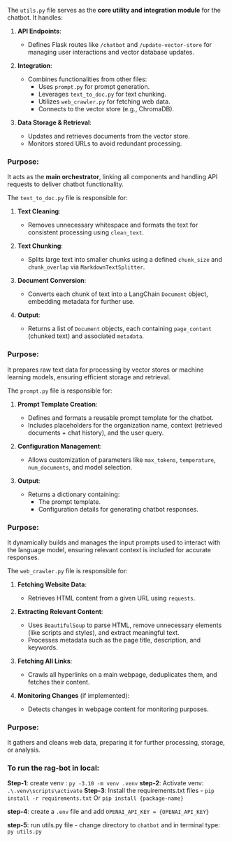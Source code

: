 The `utils.py` file serves as the **core utility and integration module** for the chatbot. It handles:

1. **API Endpoints**:

   - Defines Flask routes like `/chatbot` and `/update-vector-store` for managing user interactions and vector database updates.

2. **Integration**:

   - Combines functionalities from other files:
     - Uses `prompt.py` for prompt generation.
     - Leverages `text_to_doc.py` for text chunking.
     - Utilizes `web_crawler.py` for fetching web data.
     - Connects to the vector store (e.g., ChromaDB).

3. **Data Storage & Retrieval**:
   - Updates and retrieves documents from the vector store.
   - Monitors stored URLs to avoid redundant processing.

<!-- 4. **Chat History Management**:
   - Manages user-specific chat history via sessions for contextual conversations. -->

### Purpose:

It acts as the **main orchestrator**, linking all components and handling API requests to deliver chatbot functionality.

The `text_to_doc.py` file is responsible for:

1. **Text Cleaning**:

   - Removes unnecessary whitespace and formats the text for consistent processing using `clean_text`.

2. **Text Chunking**:

   - Splits large text into smaller chunks using a defined `chunk_size` and `chunk_overlap` via `MarkdownTextSplitter`.

3. **Document Conversion**:

   - Converts each chunk of text into a LangChain `Document` object, embedding metadata for further use.

4. **Output**:
   - Returns a list of `Document` objects, each containing `page_content` (chunked text) and associated `metadata`.

### Purpose:

It prepares raw text data for processing by vector stores or machine learning models, ensuring efficient storage and retrieval.

The `prompt.py` file is responsible for:

1. **Prompt Template Creation**:

   - Defines and formats a reusable prompt template for the chatbot.
   - Includes placeholders for the organization name, context (retrieved documents + chat history), and the user query.

2. **Configuration Management**:

   - Allows customization of parameters like `max_tokens`, `temperature`, `num_documents`, and model selection.

3. **Output**:
   - Returns a dictionary containing:
     - The prompt template.
     - Configuration details for generating chatbot responses.

### Purpose:

It dynamically builds and manages the input prompts used to interact with the language model, ensuring relevant context is included for accurate responses.

The `web_crawler.py` file is responsible for:

1. **Fetching Website Data**:

   - Retrieves HTML content from a given URL using `requests`.

2. **Extracting Relevant Content**:

   - Uses `BeautifulSoup` to parse HTML, remove unnecessary elements (like scripts and styles), and extract meaningful text.
   - Processes metadata such as the page title, description, and keywords.

3. **Fetching All Links**:

   - Crawls all hyperlinks on a main webpage, deduplicates them, and fetches their content.

4. **Monitoring Changes** (if implemented):
   - Detects changes in webpage content for monitoring purposes.

### Purpose:

It gathers and cleans web data, preparing it for further processing, storage, or analysis.

### To run the rag-bot in local:

**Step-1**: create venv : `py -3.10 -m venv .venv`
**step-2**: Activate venv: `.\.venv\scripts\activate`
**Step-3**: Install the requirements.txt files - `pip install -r requirements.txt`
Or `pip install {package-name}`

**step-4**: create a `.env` file and add `OPENAI_API_KEY = {OPENAI_API_KEY}`

**step-5**: run utils.py file - change directory to `chatbot` and in terminal type: `py utils.py`
